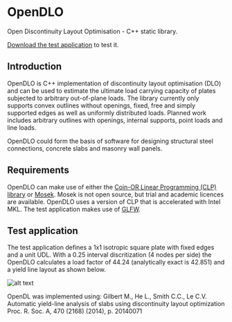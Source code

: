 # OpenDLO

Open Discontinuity Layout Optimisation - C++ static library.

[Download the test application](https://github.com/reniercloete/OpenDLO/releases/download/1.0.0/OpenDLO_1.0.0.zip) to test it.

## Introduction
OpenDLO is C++ implementation of discontinuity layout optimisation (DLO) and can be used to estimate the ultimate load carrying capacity of plates subjected to arbitrary out-of-plane loads.  The library currently only supports convex outlines without openings, fixed, free and simply supported edges as well as uniformly distributed loads.  Planned work includes arbitrary outlines with openings, internal supports, point loads and line loads.

OpenDLO could form the basis of software for designing structural steel connections, concrete slabs and masonry wall panels.

## Requirements
OpenDLO can make use of either the [Coin-OR Linear Programming (CLP) library](https://www.coin-or.org/Tarballs/Clp/Clp-1.17.6.zip) or [Mosek](https://www.mosek.com/).  Mosek is not open source, but trial and academic licences are available.  OpenDLO uses a version of CLP that is accelerated with Intel MKL.  The test application makes use of [GLFW](https://www.glfw.org/).

## Test application

The test application defines a 1x1 isotropic square plate with fixed edges and a unit UDL.  With a 0.25 interval discritization (4 nodes per side) the OpenDLO calculates a load factor of 44.24 (analytically exact is 42.851) and a yield line layout as shown below.

![alt text](https://user-images.githubusercontent.com/95902170/161394313-699904d6-f258-4e51-a9a3-313e29a5f9c0.jpeg)

OpenDL was implemented using: Gilbert M., He L., Smith C.C., Le C.V. Automatic yield-line analysis of slabs using discontinuity layout optimization Proc. R. Soc. A, 470 (2168) (2014), p. 20140071
